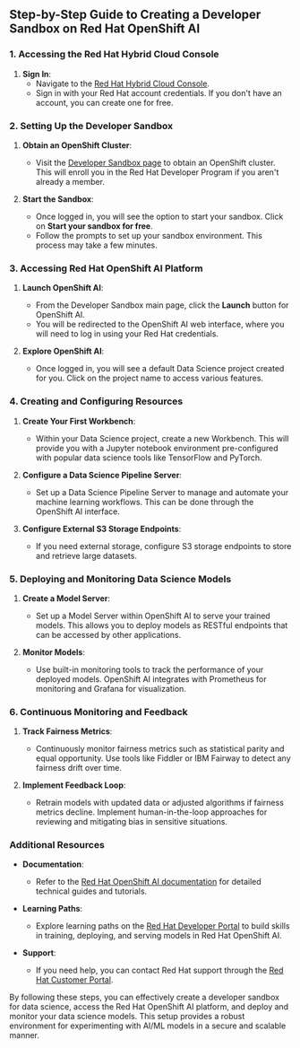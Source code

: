 ## Step-by-Step Guide to Creating a Developer Sandbox on Red Hat OpenShift AI

### 1. Accessing the Red Hat Hybrid Cloud Console

1. **Sign In**:
   - Navigate to the [Red Hat Hybrid Cloud Console](https://console.redhat.com).
   - Sign in with your Red Hat account credentials. If you don't have an account, you can create one for free.

### 2. Setting Up the Developer Sandbox

1. **Obtain an OpenShift Cluster**:
   - Visit the [Developer Sandbox page](https://developers.redhat.com/developer-sandbox) to obtain an OpenShift cluster. This will enroll you in the Red Hat Developer Program if you aren't already a member.

2. **Start the Sandbox**:
   - Once logged in, you will see the option to start your sandbox. Click on **Start your sandbox for free**.
   - Follow the prompts to set up your sandbox environment. This process may take a few minutes.

### 3. Accessing Red Hat OpenShift AI Platform

1. **Launch OpenShift AI**:
   - From the Developer Sandbox main page, click the **Launch** button for OpenShift AI.
   - You will be redirected to the OpenShift AI web interface, where you will need to log in using your Red Hat credentials.

2. **Explore OpenShift AI**:
   - Once logged in, you will see a default Data Science project created for you. Click on the project name to access various features.

### 4. Creating and Configuring Resources

1. **Create Your First Workbench**:
   - Within your Data Science project, create a new Workbench. This will provide you with a Jupyter notebook environment pre-configured with popular data science tools like TensorFlow and PyTorch.

2. **Configure a Data Science Pipeline Server**:
   - Set up a Data Science Pipeline Server to manage and automate your machine learning workflows. This can be done through the OpenShift AI interface.

3. **Configure External S3 Storage Endpoints**:
   - If you need external storage, configure S3 storage endpoints to store and retrieve large datasets.

### 5. Deploying and Monitoring Data Science Models

1. **Create a Model Server**:
   - Set up a Model Server within OpenShift AI to serve your trained models. This allows you to deploy models as RESTful endpoints that can be accessed by other applications.

2. **Monitor Models**:
   - Use built-in monitoring tools to track the performance of your deployed models. OpenShift AI integrates with Prometheus for monitoring and Grafana for visualization.

### 6. Continuous Monitoring and Feedback

1. **Track Fairness Metrics**:
   - Continuously monitor fairness metrics such as statistical parity and equal opportunity. Use tools like Fiddler or IBM Fairway to detect any fairness drift over time.

2. **Implement Feedback Loop**:
   - Retrain models with updated data or adjusted algorithms if fairness metrics decline. Implement human-in-the-loop approaches for reviewing and mitigating bias in sensitive situations.

### Additional Resources

- **Documentation**:
  - Refer to the [Red Hat OpenShift AI documentation](https://access.redhat.com/documentation/en-us/red_hat_openshift_ai_self-managed/2.9/html-single/introduction_to_red_hat_openshift_ai/index) for detailed technical guides and tutorials.
  
- **Learning Paths**:
  - Explore learning paths on the [Red Hat Developer Portal](https://developers.redhat.com/products/red-hat-openshift-ai/getting-started) to build skills in training, deploying, and serving models in Red Hat OpenShift AI.

- **Support**:
  - If you need help, you can contact Red Hat support through the [Red Hat Customer Portal](https://access.redhat.com).

By following these steps, you can effectively create a developer sandbox for data science, access the Red Hat OpenShift AI platform, and deploy and monitor your data science models. This setup provides a robust environment for experimenting with AI/ML models in a secure and scalable manner.

